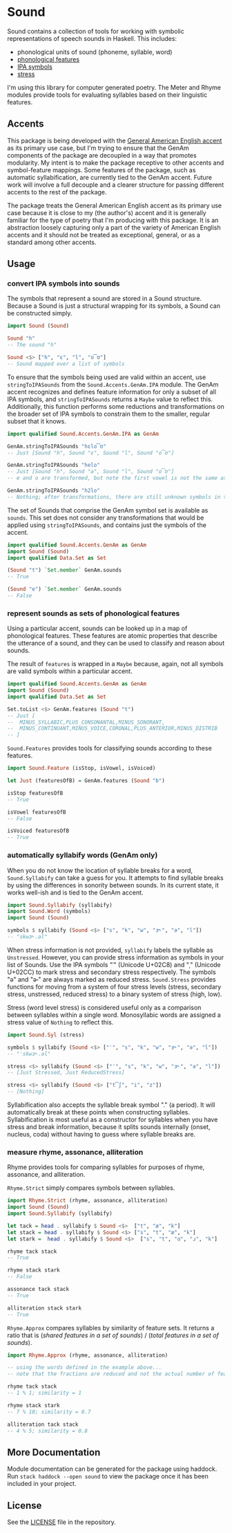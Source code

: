# Sound

Sound contains a collection of tools for working with symbolic representations
of speech sounds in Haskell. This includes:

- phonological units of sound (phoneme, syllable, word)
- [phonological features](https://en.wikipedia.org/wiki/Distinctive_feature)
- [IPA symbols](https://en.wikipedia.org/wiki/International_Phonetic_Alphabet)
- [stress](https://en.wikipedia.org/wiki/Stress_(linguistics))

I'm using this library for computer generated poetry. The Meter and Rhyme
modules provide tools for evaluating syllables based on their linguistic
features.

## Accents

This package is being developed with the [General American English 
accent](https://en.wikipedia.org/wiki/General_American_English) as its
primary use case, but I'm trying to ensure that the GenAm components of the
package are decoupled in a way that promotes modularity. My intent is to make
the package receptive to other accents and symbol-feature mappings. Some
features of the package, such as automatic syllabification, are currently tied
to the GenAm accent. Future work will involve a full decouple and a clearer
structure for passing different accents to the rest of the package.

The package treats the General American English accent as its primary use case
because it is close to my (the author's) accent and it is generally familiar for
the type of poetry that I'm producing with this package. It is an abstraction
loosely capturing only a part of the variety of American English accents and it
should not be treated as exceptional, general, or as a standard among other
accents.

## Usage

### convert IPA symbols into sounds

The symbols that represent a sound are stored in a Sound structure. Because a
Sound is just a structural wrapping for its symbols, a Sound can be constructed
simply.

```haskell
import Sound (Sound)

Sound "h"
-- The sound "h"

Sound <$> ["h", "ɛ", "l", "o͡ʊ"]
-- Sound mapped over a list of symbols
```

To ensure that the symbols being used are valid within an accent, use
`stringToIPASounds` from the `Sound.Accents.GenAm.IPA` module. The GenAm accent
recognizes and defines feature information for only a subset of all IPA symbols,
and `stringToIPASounds` returns a `Maybe` value to reflect this. Additionally, 
this function performs some reductions and transformations on the broader set of
IPA symbols to constrain them to the smaller, regular subset that it knows.

```haskell
import qualified Sound.Accents.GenAm.IPA as GenAm

GenAm.stringToIPASounds "hɛlo͡ʊ"
-- Just [Sound "h", Sound "ɛ", Sound "l", Sound "o͡ʊ"]

GenAm.stringToIPASounds "helo"
-- Just [Sound "h", Sound "ə", Sound "l", Sound "o͡ʊ"]
-- e and o are transformed, but note the first vowel is not the same as above

GenAm.stringToIPASounds "h2lo"
-- Nothing; after transformations, there are still unknown symbols in the string
```

The set of Sounds that comprise the GenAm symbol set is available as `sounds`.
This set does not consider any transformations that would be applied using
`stringToIPASounds`, and contains just the symbols of the accent.

```haskell
import qualified Sound.Accents.GenAm as GenAm
import Sound (Sound)
import qualified Data.Set as Set

(Sound "t") `Set.member` GenAm.sounds
-- True

(Sound "e") `Set.member` GenAm.sounds
-- False
```

### represent sounds as sets of phonological features

Using a particular accent, sounds can be looked up in a map of phonological
features. These features are atomic properties that describe the utterance of a
sound, and they can be used to classify and reason about sounds.

The result of `features` is wrapped in a `Maybe` because, again, not all symbols
are valid symbols within a particular accent.

```haskell
import qualified Sound.Accents.GenAm as GenAm
import Sound (Sound)
import qualified Data.Set as Set

Set.toList <$> GenAm.features (Sound "t")
-- Just [
--  MINUS_SYLLABIC,PLUS_CONSONANTAL,MINUS_SONORANT,
--  MINUS_CONTINUANT,MINUS_VOICE,CORONAL,PLUS_ANTERIOR,MINUS_DISTRIB
-- ]
```

`Sound.Features` provides tools for classifying sounds according to these
features.

```haskell
import Sound.Feature (isStop, isVowel, isVoiced)

let Just (featuresOfB) = GenAm.features (Sound "b")

isStop featuresOfB
-- True

isVowel featuresOfB
-- False

isVoiced featuresOfB
-- True
```

### automatically syllabify words (GenAm only)

When you do not know the location of syllable breaks for a word,
`Sound.Syllabify` can take a guess for you. It attempts to find syllable breaks
by using the differences in sonority between sounds. In its current state, it
works well-ish and is tied to the GenAm accent.

```haskell
import Sound.Syllabify (syllabify)
import Sound.Word (symbols)
import Sound (Sound)

symbols $ syllabify (Sound <$> ["s", "k", "w", "ɜ˞", "ə", "l"])
-- "skwɜ˞.əl"
```

When stress information is not provided, `syllabify` labels the syllable as
`Unstressed`. However, you can provide stress information as symbols in your
list of Sounds. Use the IPA symbols "ˈ" (Unicode U+02C8) and "ˌ" (Unicode
U+02CC) to mark stress and secondary stress respectively. The symbols "ə" and
"ə˞" are always marked as reduced stress. `Sound.Stress` provides functions for
moving from a system of four stress levels (stress, secondary stress,
unstressed, reduced stress) to a binary system of stress (high, low).

Stress (word level stress) is considered useful only as a comparison between
syllables within a single word. Monosyllabic words are assigned a stress value of
`Nothing` to reflect this. 

```haskell
import Sound.Syl (stress)

symbols $ syllabify (Sound <$> ["ˈ", "s", "k", "w", "ɜ˞", "ə", "l"])
-- "ˈskwɜ˞.əl"

stress <$> syllabify (Sound <$> ["ˈ", "s", "k", "w", "ɜ˞", "ə", "l"])
-- [Just Stressed, Just ReducedStress]

stress <$> syllabify (Sound <$> ["t͡ʃ", "i", "z"])
-- [Nothing]
```

Syllabification also accepts the syllable break symbol "." (a period). It will
automatically break at these points when constructing syllables. Syllabification
is most useful as a constructor for syllables when you have stress and break 
information, because it splits sounds internally (onset, nucleus, coda) without
having to guess where syllable breaks are.

### measure rhyme, assonance, alliteration

Rhyme provides tools for comparing syllables for purposes of rhyme,
assonance, and alliteration.

`Rhyme.Strict` simply compares symbols between syllables. 

```haskell
import Rhyme.Strict (rhyme, assonance, alliteration)
import Sound (Sound)
import Sound.Syllabify (syllabify)

let tack = head . syllabify $ Sound <$>  ["t", "æ", "k"]
let stack = head . syllabify $ Sound <$> ["s", "t", "æ", "k"]
let stark =  head . syllabify $ Sound <$>  ["s", "t", "ɑ", "ɹ", "k"]

rhyme tack stack
-- True

rhyme stack stark
-- False

assonance tack stack
-- True

alliteration stack stark
-- True
```

`Rhyme.Approx` compares syllables by similarity of feature sets. It returns a
ratio that is (_shared features in a set of sounds_) / (_total features in a set
of sounds_).

```haskell
import Rhyme.Approx (rhyme, assonance, alliteration)

-- using the words defined in the example above...
-- note that the fractions are reduced and not the actual number of features

rhyme tack stack
-- 1 % 1; similarity = 1

rhyme stack stark
-- 7 % 10; similarity = 0.7

alliteration tack stack
-- 4 % 5; similarity = 0.8
```

## More Documentation

Module documentation can be generated for the package using haddock.
Run `stack haddock --open sound` to view the package once it has been included
in your project.

## License

See the [LICENSE](https://github.com/bnspalding/sound/blob/master/LICENSE) file in the repository.
